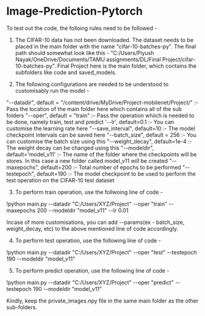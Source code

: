 # Image-Prediction-Pytorch

To test out the code, the folloing rules need to be followed - 

1. The CIFAR-10 data has not been downloaded. The dataset needs to be placed in the main folder with the name "cifar-10-batches-py".
   The final path should somewhat look like this - "C:/Users/Piyush Nayak/OneDrive/Documents/TAMU assignments/DL/Final Project/cifar-10-batches-py".
   Final Project here is the main folder, which contains the subfolders like code and saved_models.

2. The following configurations are needed to be understood to customisably run the model - 

"--datadir", default = "/content/drive/MyDrive/Project-mobilenet/Project/" :- Pass the location of the main folder here which contains all of the sub folders
"--oper", default = "train" :- Pass the operation whiich is needed to be done, namely train, test and predict
'--lr', default=0.1 :- You can customise the learning rate here
"--save_interval", default=10 :- The model checkpoint intervals can be saved here
"--batch_size", default = 256 :- You can customise the batch size using this
"--weight_decay", default=1e-4 :- The weight decay can be changed using this
"--modeldir", default='model_v11' :- The name of the folder where the checkpoints will be stores. In this case a new folder called model_v11 will be created
"--maxepochs", default=200 :- Total number of epochs to be performed
"--testepoch", default=190 :- The model checkpoint to be used to perform the test operation on the CIFAR-10 test dataset

3. To perform train operation, use the follwoing line of code -

!python main.py --datadir "C:/Users/XYZ/Project" --oper "train" --maxepochs 200 --modeldir "model_v11" --lr 0.01 

Incase of more customisations, you can add --params(ex - batch_size, weight_decay, etc) to the above mentioned line of code accordingly.

4. To perform test operation, use the following line of code - 

!python main.py --datadir "C:/Users/XYZ/Project" --oper "test" --testepoch 190 --modeldir "model_v11" 

5. To perform predict operation, use the following line of code - 

!python main.py --datadir "C:/Users/XYZ/Project" --oper "predict" --testepoch 190 --modeldir "model_v11" 

Kindly, keep the private_images.npy file in the same main folder as the other sub-folders. 
